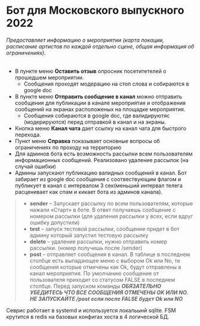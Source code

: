 # Бот для Московского выпускного 2022

###### Предоставляет информацию о мероприятии (карта локации, расписание артистов по каждой отдельно сцене, общая информация об ограничениях).
- В пункте меню **Оставить отзыв** опросник посетитетелей о прошедшем мероприятии.
  - Сообщения проходят модерацию на стоп слова и собираются в google doc
- В пункте меню **Отправить сообщение в канал** можно отправить сообщения для публикации в канале мероприятия и отображения сообщений на экранах расположеных на площадке мероприятия.
  - Сообщения собираются в google doc, где валидируютяс (модерируются) перед отправкой в канал и на экраны.
- Кнопка меню **Канал чата** дает ссылку на канал чата для быстрого перехода.
- Пункт меню **Справка** показывает основные вопросы об ограничениях по проходу на территорию
- Для админов бота есть возможность рассылки всем пользователям информационных сообщений. Реализовано удаление рассылок (на случай ошибки)
- Админы запускают публикацию валидных сообщений в канал. Бот забирает из google doc сообщения с соотвествующим флагом и публикует в канал с интервалом 3 сек(меньший интервал телега расценивает как спам и кикает бота из админов канала).
> - **sender** – Запускает рассылку по всем пользователям, которые нажали «Старт» в боте. В ответ получаешь сообщение с номером рассылки (для удаления рассылки у всех, если вдруг ошибку допустили)
> - **test** – запуск тестовой рассылки, сообщение придет в бот админу который запустил тестовую рассылку
> - **delete** – удаление рассылки, нужно отправить номер рассылки. (номер получишь после /sender)
> - **post** – отправляет сообщения в канал. В таблице в последнем столбце есть выпадающее меню с выбором Ok или No, те сообщения которые отмечены как Ok, будут отправлены в канал мероприятия. По умолчанию сообщение от пользователя приходит со статусом FALSE в последнем столбце. Перед запуском команды ***ОБЯЗАТЕЛЬНО УБЕДИТЕСЬ ЧТО ВСЕ СООБЩЕНИЯ ОТМЕЧЕНЫ OK ИЛИ NO. НЕ ЗАПУСКАЙТЕ /post если после FALSE будет Ok или NO***

Севрис работает в systemd и используется локальынй sqlite. FSM крутится в redis на базовых конфигах хоста в 4 логической БД.

